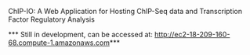  ChIP-IO: A Web Application for Hosting ChIP-Seq data and Transcription Factor Regulatory Analysis
 
 *** Still in development, can be accessed at: http://ec2-18-209-160-68.compute-1.amazonaws.com***
